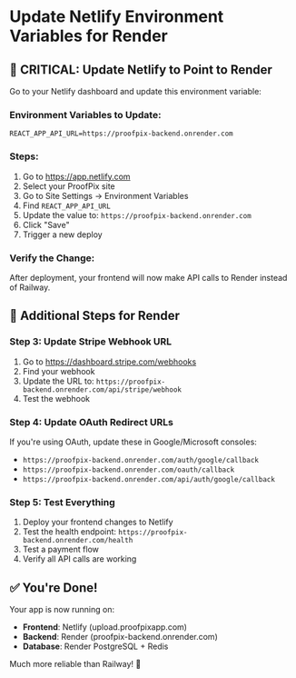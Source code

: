 # Update Netlify Environment Variables for Render

## 🎯 **CRITICAL: Update Netlify to Point to Render**

Go to your Netlify dashboard and update this environment variable:

### **Environment Variables to Update:**

```
REACT_APP_API_URL=https://proofpix-backend.onrender.com
```

### **Steps:**
1. Go to https://app.netlify.com
2. Select your ProofPix site
3. Go to Site Settings → Environment Variables
4. Find `REACT_APP_API_URL`
5. Update the value to: `https://proofpix-backend.onrender.com`
6. Click "Save"
7. Trigger a new deploy

### **Verify the Change:**
After deployment, your frontend will now make API calls to Render instead of Railway.

## 🔧 **Additional Steps for Render**

### **Step 3: Update Stripe Webhook URL**
1. Go to https://dashboard.stripe.com/webhooks
2. Find your webhook
3. Update the URL to: `https://proofpix-backend.onrender.com/api/stripe/webhook`
4. Test the webhook

### **Step 4: Update OAuth Redirect URLs**
If you're using OAuth, update these in Google/Microsoft consoles:
- `https://proofpix-backend.onrender.com/auth/google/callback`
- `https://proofpix-backend.onrender.com/oauth/callback`
- `https://proofpix-backend.onrender.com/api/auth/google/callback`

### **Step 5: Test Everything**
1. Deploy your frontend changes to Netlify
2. Test the health endpoint: `https://proofpix-backend.onrender.com/health`
3. Test a payment flow
4. Verify all API calls are working

## ✅ **You're Done!**

Your app is now running on:
- **Frontend**: Netlify (upload.proofpixapp.com)
- **Backend**: Render (proofpix-backend.onrender.com)
- **Database**: Render PostgreSQL + Redis

Much more reliable than Railway! 🎉 